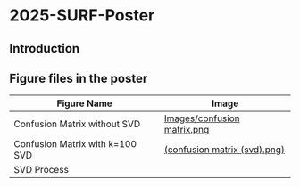 # 2025-SURF-Poster

## Introduction

## Figure files in the poster

| Figure Name       | Image                                |
|------------|--------------------------------------|
| Confusion Matrix without SVD       | [Images/confusion matrix.png](https://github.com/Guameezia/2025_SURF_Poster_in_XJTLU/blob/a2d506813bff0c5524757d87ae8c055334c4314a/Images/confusion%20matrix.png)          |
| Confusion Matrix with k=100 SVD   | [(confusion matrix (svd).png)](https://github.com/Guameezia/2025_SURF_Poster_in_XJTLU/blob/ebb5cfcfd354dde653f7ff1c307a3aec9d4ec0c6/Images/confusion%20matrix%20(svd).png)       |
|SVD Process | 
